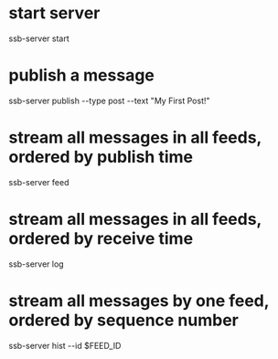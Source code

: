 # start server
ssb-server start

# publish a message
ssb-server publish --type post --text "My First Post!"

# stream all messages in all feeds, ordered by publish time
ssb-server feed

# stream all messages in all feeds, ordered by receive time
ssb-server log

# stream all messages by one feed, ordered by sequence number
ssb-server hist --id $FEED_ID